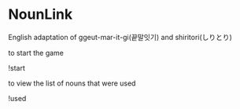 # NounLink
English adaptation of ggeut-mar-it-gi(끝말잇기) and shiritori(しりとり)

to start the game

!start

to view the list of nouns that were used

!used

